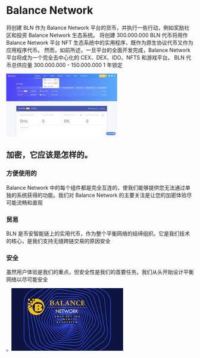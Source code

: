 # Balance Network

<p>将创建 BLN 作为 Balance Network 平台的货币，并执行一些行动，例如奖励社区和投资 Balance Network 生态系统。 将创建 300.000.000 BLN 代币将用作 Balance Network 平台 NFT 生态系统中的实用程序，既作为原生协议代币又作为应用程序代币。 然而，如前所述，一旦平台的全面开发完成，Balance Network 平台将成为一个完全去中心化的 CEX、DEX、IDO、NFTS 和游戏平台。 BLN 代币总供应量 300.000.000 - 150.000.000 1 年锁定</p>

![disan](disan.png)

## 加密，它应该是怎样的。

### 方便使用的

Balance Network 中的每个组件都是完全互连的，使我们能够提供您无法通过单独的系统获得的功能。我们对 Balance Network 的主要关注是让您的加密体验尽可能流畅和直观

### 贸易

BLN 是币安智能链上的实用代币，作为整个平衡网络的结缔组织。它是我们技术的核心，是我们支持无缝跨链交易的原因安全

### 安全

 虽然用户体验是我们的重点，但安全性是我们的首要任务。我们从头开始设计平衡网络以尽可能安全

。![idsna](idsna.png)
